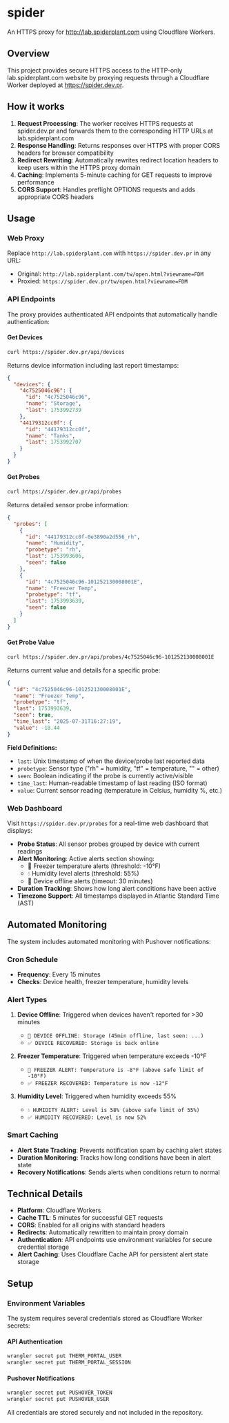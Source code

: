 # spider

An HTTPS proxy for http://lab.spiderplant.com using Cloudflare Workers.

## Overview

This project provides secure HTTPS access to the HTTP-only lab.spiderplant.com website by proxying requests through a Cloudflare Worker deployed at https://spider.dev.pr.

## How it works

1. **Request Processing**: The worker receives HTTPS requests at spider.dev.pr and forwards them to the corresponding HTTP URLs at lab.spiderplant.com
2. **Response Handling**: Returns responses over HTTPS with proper CORS headers for browser compatibility
3. **Redirect Rewriting**: Automatically rewrites redirect location headers to keep users within the HTTPS proxy domain
4. **Caching**: Implements 5-minute caching for GET requests to improve performance
5. **CORS Support**: Handles preflight OPTIONS requests and adds appropriate CORS headers

## Usage

### Web Proxy
Replace `http://lab.spiderplant.com` with `https://spider.dev.pr` in any URL:

- Original: `http://lab.spiderplant.com/tw/open.html?viewname=FDM`
- Proxied: `https://spider.dev.pr/tw/open.html?viewname=FDM`

### API Endpoints
The proxy provides authenticated API endpoints that automatically handle authentication:

#### Get Devices
```bash
curl https://spider.dev.pr/api/devices
```

Returns device information including last report timestamps:
```json
{
  "devices": {
    "4c7525046c96": {
      "id": "4c7525046c96", 
      "name": "Storage",
      "last": 1753992739
    },
    "44179312cc0f": {
      "id": "44179312cc0f",
      "name": "Tanks", 
      "last": 1753992707
    }
  }
}
```

#### Get Probes
```bash
curl https://spider.dev.pr/api/probes
```

Returns detailed sensor probe information:
```json
{
  "probes": [
    {
      "id": "44179312cc0f-0e3890a2d556_rh",
      "name": "Humidity",
      "probetype": "rh",
      "last": 1753993606,
      "seen": false
    },
    {
      "id": "4c7525046c96-101252130008001E",
      "name": "Freezer Temp",
      "probetype": "tf",
      "last": 1753993639,
      "seen": false
    }
  ]
}
```

#### Get Probe Value
```bash
curl https://spider.dev.pr/api/probes/4c7525046c96-101252130008001E
```

Returns current value and details for a specific probe:
```json
{
  "id": "4c7525046c96-101252130008001E",
  "name": "Freezer Temp",
  "probetype": "tf",
  "last": 1753993639,
  "seen": true,
  "time_last": "2025-07-31T16:27:19",
  "value": -18.44
}
```

**Field Definitions:**
- `last`: Unix timestamp of when the device/probe last reported data
- `probetype`: Sensor type ("rh" = humidity, "tf" = temperature, "" = other)
- `seen`: Boolean indicating if the probe is currently active/visible
- `time_last`: Human-readable timestamp of last reading (ISO format)
- `value`: Current sensor reading (temperature in Celsius, humidity %, etc.)

### Web Dashboard
Visit `https://spider.dev.pr/probes` for a real-time web dashboard that displays:

- **Probe Status**: All sensor probes grouped by device with current readings
- **Alert Monitoring**: Active alerts section showing:
  - 🧊 Freezer temperature alerts (threshold: -10°F)
  - 💧 Humidity level alerts (threshold: 55%)
  - 📡 Device offline alerts (timeout: 30 minutes)
- **Duration Tracking**: Shows how long alert conditions have been active
- **Timezone Support**: All timestamps displayed in Atlantic Standard Time (AST)

## Automated Monitoring

The system includes automated monitoring with Pushover notifications:

### Cron Schedule
- **Frequency**: Every 15 minutes
- **Checks**: Device health, freezer temperature, humidity levels

### Alert Types
1. **Device Offline**: Triggered when devices haven't reported for >30 minutes
   - `🔴 DEVICE OFFLINE: Storage (45min offline, last seen: ...)`
   - `✅ DEVICE RECOVERED: Storage is back online`

2. **Freezer Temperature**: Triggered when temperature exceeds -10°F
   - `🚨 FREEZER ALERT: Temperature is -8°F (above safe limit of -10°F)`
   - `✅ FREEZER RECOVERED: Temperature is now -12°F`

3. **Humidity Level**: Triggered when humidity exceeds 55%
   - `💧 HUMIDITY ALERT: Level is 58% (above safe limit of 55%)`
   - `✅ HUMIDITY RECOVERED: Level is now 52%`

### Smart Caching
- **Alert State Tracking**: Prevents notification spam by caching alert states
- **Duration Monitoring**: Tracks how long conditions have been in alert state
- **Recovery Notifications**: Sends alerts when conditions return to normal

## Technical Details

- **Platform**: Cloudflare Workers
- **Cache TTL**: 5 minutes for successful GET requests
- **CORS**: Enabled for all origins with standard headers
- **Redirects**: Automatically rewritten to maintain proxy domain
- **Authentication**: API endpoints use environment variables for secure credential storage
- **Alert Caching**: Uses Cloudflare Cache API for persistent alert state storage

## Setup

### Environment Variables
The system requires several credentials stored as Cloudflare Worker secrets:

#### API Authentication
```bash
wrangler secret put THERM_PORTAL_USER
wrangler secret put THERM_PORTAL_SESSION
```

#### Pushover Notifications
```bash
wrangler secret put PUSHOVER_TOKEN
wrangler secret put PUSHOVER_USER
```

All credentials are stored securely and not included in the repository.

